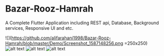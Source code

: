 # Bazar-Rooz-Hamrah
A Complete Flutter Application including REST api, Database, Background services, Responsive UI and etc.


![](https://github.com/alifarahani1998/Bazar-Rooz-Hamrah/blob/master/Demo/Screenshot_1587148256.png =250x250)
![alt text](https://github.com/alifarahani1998/Bazar-Rooz-Hamrah/blob/master/Demo/Screenshot_1587148291.png)
![alt text](https://github.com/alifarahani1998/Bazar-Rooz-Hamrah/blob/master/Demo/Screenshot_1587148301.png)
![alt text](https://github.com/alifarahani1998/Bazar-Rooz-Hamrah/blob/master/Demo/Screenshot_1587148333.png)
